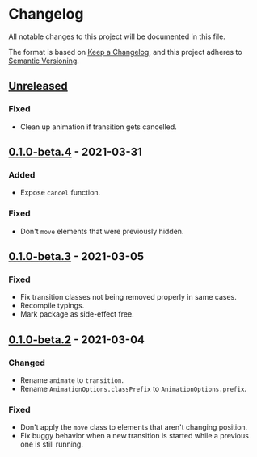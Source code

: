 # Changelog

All notable changes to this project will be documented in this file.

The format is based on [Keep a Changelog](https://keepachangelog.com/en/1.0.0/),
and this project adheres to [Semantic Versioning](https://semver.org/spec/v2.0.0.html).

## [Unreleased]
### Fixed
- Clean up animation if transition gets cancelled.

## [0.1.0-beta.4] - 2021-03-31
### Added
- Expose `cancel` function.

### Fixed
- Don't `move` elements that were previously hidden.

## [0.1.0-beta.3] - 2021-03-05
### Fixed
- Fix transition classes not being removed properly in same cases.
- Recompile typings.
- Mark package as side-effect free.

## [0.1.0-beta.2] - 2021-03-04
### Changed
- Rename `animate` to `transition`.
- Rename `AnimationOptions.classPrefix` to `AnimationOptions.prefix`.

### Fixed
- Don't apply the `move` class to elements that aren't changing position.
- Fix buggy behavior when a new transition is started while a previous one is still running.

[Unreleased]: https://github.com/tobyzerner/hello-goodbye/compare/v0.1.0-beta.4...HEAD
[0.1.0-beta.4]: https://github.com/tobyzerner/hello-goodbye/compare/v0.1.0-beta.3...v0.1.0-beta.4
[0.1.0-beta.3]: https://github.com/tobyzerner/hello-goodbye/compare/v0.1.0-beta.2...v0.1.0-beta.3
[0.1.0-beta.2]: https://github.com/tobyzerner/hello-goodbye/compare/v0.1.0-beta.1...v0.1.0-beta.2
